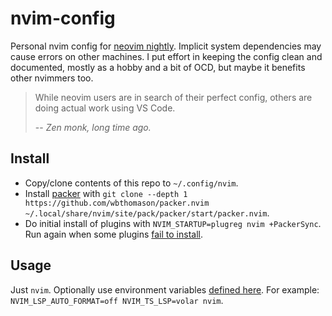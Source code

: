 # nvim-config

Personal nvim config for [neovim nightly](https://github.com/marcelbeumer/neovim). Implicit system dependencies may cause errors on other machines. I put effort in keeping the config clean and documented, mostly as a hobby and a bit of OCD, but maybe it benefits other nvimmers too.

> While neovim users are in search of their perfect config, others are doing actual work using VS Code.
> 
> -- <cite>Zen monk, long time ago.</cite>

## Install

- Copy/clone contents of this repo to `~/.config/nvim`.
- Install [packer](https://github.com/wbthomason/packer.nvim) with `git clone --depth 1 https://github.com/wbthomason/packer.nvim ~/.local/share/nvim/site/pack/packer/start/packer.nvim`.
- Do initial install of plugins with `NVIM_STARTUP=plugreg nvim +PackerSync`. Run again when some plugins [fail to install](https://github.com/wbthomason/packer.nvim/issues/897).

## Usage

Just `nvim`. Optionally use environment variables [defined here](./lua/conf/env.lua). For example: `NVIM_LSP_AUTO_FORMAT=off NVIM_TS_LSP=volar nvim`.
